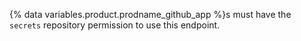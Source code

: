 {% data variables.product.prodname_github_app %}s must have the `secrets` repository permission to use this endpoint.